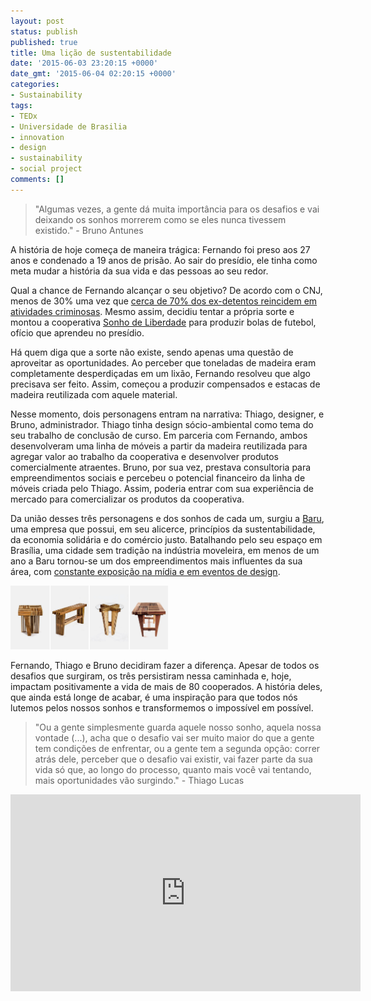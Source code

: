 ```yaml
---
layout: post
status: publish
published: true
title: Uma lição de sustentabilidade
date: '2015-06-03 23:20:15 +0000'
date_gmt: '2015-06-04 02:20:15 +0000'
categories:
- Sustainability
tags:
- TEDx
- Universidade de Brasilia
- innovation
- design
- sustainability
- social project
comments: []
---
```

>"Algumas vezes, a gente dá muita importância para os desafios e vai deixando os sonhos morrerem como se eles nunca tivessem existido." - Bruno Antunes

A história de hoje começa de maneira trágica: Fernando foi preso aos 27 anos e condenado a 19 anos de prisão. Ao sair do presídio, ele tinha como meta mudar a história da sua vida e das pessoas ao seu redor.

Qual a chance de Fernando alcançar o seu objetivo? De acordo com o CNJ, menos de 30% uma vez que [cerca de 70% dos ex-detentos reincidem em atividades criminosas](http://noticias.r7.com/cidades/juristas-estimam-em-70-a-reincidencia-nos-presidios-brasileiros-21012014). Mesmo assim, decidiu tentar a própria sorte e montou a cooperativa [Sonho de Liberdade](https://www.facebook.com/pages/Cooperativa-Sonho-de-Liberdade/405490219546374?fref=ts) para produzir bolas de futebol, ofício que aprendeu no presídio.

Há quem diga que a sorte não existe, sendo apenas uma questão de aproveitar as oportunidades. Ao perceber que toneladas de madeira eram completamente desperdiçadas em um lixão, Fernando resolveu que algo precisava ser feito. Assim, começou a produzir compensados e estacas de madeira reutilizada com aquele material.

Nesse momento, dois personagens entram na narrativa: Thiago, designer, e Bruno, administrador. Thiago tinha design sócio-ambiental como tema do seu trabalho de conclusão de curso. Em parceria com Fernando, ambos desenvolveram uma linha de móveis a partir da madeira reutilizada para agregar valor ao trabalho da cooperativa e desenvolver produtos comercialmente atraentes. Bruno, por sua vez, prestava consultoria para empreendimentos sociais e percebeu o potencial financeiro da linha de móveis criada pelo Thiago. Assim, poderia entrar com sua experiência de mercado para comercializar os produtos da cooperativa.

Da união desses três personagens e dos sonhos de cada um, surgiu a [Baru](http://barudesign.com.br/), uma empresa que possui, em seu alicerce, princípios da sustentabilidade, da economia solidária e do comércio justo. Batalhando pelo seu espaço em Brasília, uma cidade sem tradição na indústria moveleira, em menos de um ano a Baru tornou-se um dos empreendimentos mais influentes da sua área, com [constante exposição na mídia e em eventos de design](http://barudesign.com.br/midia/).

<img src="/assets/images/baru-moveis.jpg" style="width: 50%;" />

Fernando, Thiago e Bruno decidiram fazer a diferença. Apesar de todos os desafios que surgiram, os três persistiram nessa caminhada e, hoje, impactam positivamente a vida de mais de 80 cooperados. A história deles, que ainda está longe de acabar, é uma inspiração para que todos nós lutemos pelos nossos sonhos e transformemos o impossível em possível.


>"Ou a gente simplesmente guarda aquele nosso sonho, aquela nossa vontade (...), acha que o desafio vai ser muito maior do que a gente tem condições de enfrentar, ou a gente tem a segunda opção: correr atrás dele, perceber que o desafio vai existir, vai fazer parte da sua vida só que, ao longo do processo, quanto mais você vai tentando, mais oportunidades vão surgindo." - Thiago Lucas

<center><iframe width="560" height="315" src="https://www.youtube.com/embed/BSJdsAHVAVY" frameborder="0" allowfullscreen></iframe></center>
